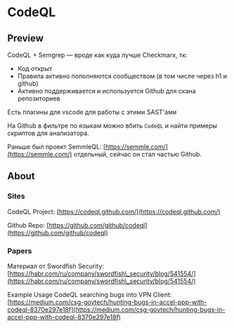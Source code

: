# CodeQL

## Preview

CodeQL + Semgrep — вроде как куда лучше Checkmarx, тк:

* Код открыт
* Правила активно пополняются сообществом (в том числе через h1 и github)
* Активно поддерживается и используется Github для скана репозиториев

Есть плагины для vscode для работы с этими SAST'ами

На Github в фильтре по языкам можно вбить `CodeQL` и найти примеры скриптов для анализатора.

Раньше был проект SemmleQL: [https://semmle.com/](https://semmle.com/) отдельный, сейчас он стал частью Github.

## About

### Sites

CodeQL Project: [https://codeql.github.com/](https://codeql.github.com/)

Github Repo: [https://github.com/github/codeql](https://github.com/github/codeql)

### Papers

Материал от Swordfish Security: [https://habr.com/ru/company/swordfish\_security/blog/541554/](https://habr.com/ru/company/swordfish\_security/blog/541554/)

Example Usage CodeQL searching bugs into VPN Client: [https://medium.com/csg-govtech/hunting-bugs-in-accel-ppp-with-codeql-8370e297e18f](https://medium.com/csg-govtech/hunting-bugs-in-accel-ppp-with-codeql-8370e297e18f)
